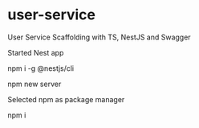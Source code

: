 # user-service
User Service Scaffolding with TS, NestJS and Swagger

Started Nest app

npm i -g @nestjs/cli

npm new server

Selected npm as package manager

npm i